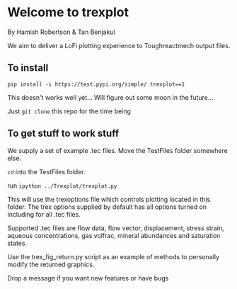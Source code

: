 # Welcome to trexplot

By Hamish Robertson & Tan Benjakul

We aim to deliver a LoFi plotting experience to Toughreactmech output files.

## To install

`pip install -i https://test.pypi.org/simple/ trexplot==1`

This doesn't works well yet... Will figure out some moon in the future....

Just `git clone` this repo for the time being

## To get stuff to work stuff

We supply a set of example .tec files. Move the TestFiles folder somewhere else.

`cd` into the TestFiles folder.

run `ipython ../Trexplot/trexplot.py`

This will use the trexoptions file which controls plotting located in this folder. The trex options supplied by default has all options turned on including for all .tec files.

Supported .tec files are flow data, flow vector, displacement, stress strain, aqueous concentrations, gas volfrac, mineral abundances and saturation states.

Use the trex_fig_return.py script as an example of methods to personally modify the returned graphics.

Drop a message if you want new features or have bugs
